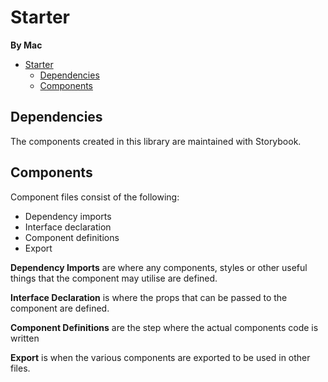 # Starter

**By Mac**

- [Starter](#starter)
  - [Dependencies](#dependencies)
  - [Components](#components)

## Dependencies

The components created in this library are maintained with Storybook.

## Components
Component files consist of the following:

- Dependency imports
- Interface declaration
- Component definitions
- Export

__Dependency Imports__ are where any components, styles or other useful things that the component may utilise are defined.

__Interface Declaration__ is where the props that can be passed to the component are defined.

__Component Definitions__ are the step where the actual components code is written

__Export__ is when the various components are exported to be used in other files.